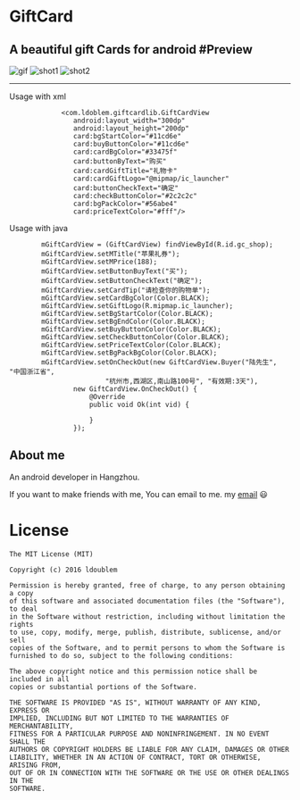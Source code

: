 # GiftCard
A beautiful gift Cards for android
#Preview
---
![gif](https://github.com/ldoublem/GiftCard/blob/master/screenshot/shot.gif)
![shot1](https://github.com/ldoublem/GiftCard/blob/master/screenshot/shot1.png)
![shot2](https://github.com/ldoublem/GiftCard/blob/master/screenshot/shot2.png)

---
Usage with xml
```
             <com.ldoblem.giftcardlib.GiftCardView
                android:layout_width="300dp"
                android:layout_height="200dp"
                card:bgStartColor="#11cd6e"
                card:buyButtonColor="#11cd6e"
                card:cardBgColor="#33475f"
                card:buttonByText="购买"
                card:cardGiftTitle="礼物卡"
                card:cardGiftLogo="@mipmap/ic_launcher"
                card:buttonCheckText="确定"
                card:checkButtonColor="#2c2c2c"
                card:bgPackColor="#56abe4"
                card:priceTextColor="#fff"/>
```
Usage with java
```
        mGiftCardView = (GiftCardView) findViewById(R.id.gc_shop);
        mGiftCardView.setMTitle("苹果礼券");
        mGiftCardView.setMPrice(188);
        mGiftCardView.setButtonBuyText("买");
        mGiftCardView.setButtonCheckText("确定");
        mGiftCardView.setCardTip("请检查你的购物单");
        mGiftCardView.setCardBgColor(Color.BLACK);
        mGiftCardView.setGiftLogo(R.mipmap.ic_launcher);
        mGiftCardView.setBgStartColor(Color.BLACK);
        mGiftCardView.setBgEndColor(Color.BLACK);
        mGiftCardView.setBuyButtonColor(Color.BLACK);
        mGiftCardView.setCheckButtonColor(Color.BLACK);
        mGiftCardView.setPriceTextColor(Color.BLACK);
        mGiftCardView.setBgPackBgColor(Color.BLACK);
        mGiftCardView.setOnCheckOut(new GiftCardView.Buyer("陆先生", "中国浙江省",
                        "杭州市,西湖区,南山路100号", "有效期:3天"),
                new GiftCardView.OnCheckOut() {
                    @Override
                    public void Ok(int vid) {
                        
                    }
                });
```

## About me

An android developer in Hangzhou.

If you want to make friends with me, You can email to me.
my [email](mailto:1227102260@qq.com) :smiley:


License
=======

    The MIT License (MIT)

	Copyright (c) 2016 ldoublem

	Permission is hereby granted, free of charge, to any person obtaining a copy
	of this software and associated documentation files (the "Software"), to deal
	in the Software without restriction, including without limitation the rights
	to use, copy, modify, merge, publish, distribute, sublicense, and/or sell
	copies of the Software, and to permit persons to whom the Software is
	furnished to do so, subject to the following conditions:

	The above copyright notice and this permission notice shall be included in all
	copies or substantial portions of the Software.

	THE SOFTWARE IS PROVIDED "AS IS", WITHOUT WARRANTY OF ANY KIND, EXPRESS OR
	IMPLIED, INCLUDING BUT NOT LIMITED TO THE WARRANTIES OF MERCHANTABILITY,
	FITNESS FOR A PARTICULAR PURPOSE AND NONINFRINGEMENT. IN NO EVENT SHALL THE
	AUTHORS OR COPYRIGHT HOLDERS BE LIABLE FOR ANY CLAIM, DAMAGES OR OTHER
	LIABILITY, WHETHER IN AN ACTION OF CONTRACT, TORT OR OTHERWISE, ARISING FROM,
	OUT OF OR IN CONNECTION WITH THE SOFTWARE OR THE USE OR OTHER DEALINGS IN THE
	SOFTWARE.







